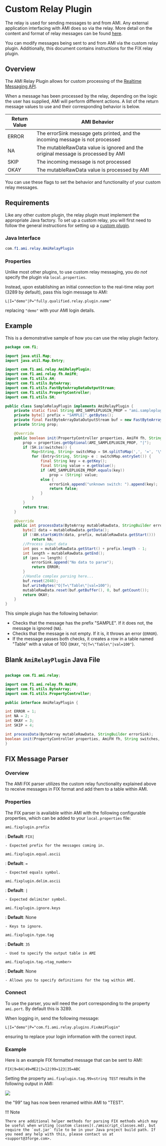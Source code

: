 # Custom Relay Plugin 

The relay is used for sending messages to and from AMI. Any external application interfacing with AMI does so via the relay. More detail on the content and format of relay messages can be found [here](../reference/ami_realtime_messages.md). 

You can modify messages being sent to and from AMI via the custom relay plugin. Additionally, this document contains instructions for the FIX relay plugin.

## Overview

The AMI Relay Plugin allows for custom processing of the [Realtime Messaging API](../reference/ami_realtime_messages.md). 

When a message has been processed by the relay, depending on the logic the user has supplied, AMI will perform different actions. A list of the return message values to use and their corresponding behavior is below.

| Return Value | AMI Behavior |
|--------------|--------------|
| ERROR | The errorSink message gets printed, and the incoming message is not processed |
| NA    | The mutableRawData value is ignored and the original message is processed by AMI |
| SKIP  | The incoming message is not processed |
| OKAY  | The mutableRawData value is processed by AMI | 

You can use these flags to set the behavior and functionality of your custom relay messages.

## Requirements

Like any other custom plugin, the relay plugin must implement the appropriate Java factory. To set up a custom relay, you will first need to follow the general instructions for setting up a [custom plugin](./index.md/#custom-plugin). 

### Java Interface 

```java
com.f1.ami.relay.AmiRelayPlugin
```

### Properties 

Unlike most other plugins, to use custom relay messaging, you do *not* specify the plugin via `local.properties`. 

Instead, upon establishing an initial connection to the real-time relay port (3289 by default), pass this login message to AMI:

```
L|I="demo"|P="fully.qualified.relay.plugin.name"
```

replacing `"demo"` with your AMI login details.

## Example

This is a demonstrative sample of how you can use the relay plugin factory.

``` java
package com.f1;

import java.util.Map;
import java.util.Map.Entry;

import com.f1.ami.relay.AmiRelayPlugin;
import com.f1.ami.relay.fh.AmiFH;
import com.f1.utils.AH;
import com.f1.utils.ByteArray;
import com.f1.utils.FastByteArrayDataOutputStream;
import com.f1.utils.PropertyController;
import com.f1.utils.SH;

public class SampleRelayPlugin implements AmiRelayPlugin {
	private static final String AMI_SAMPLEPLUGIN_PROP = "ami.sampleplugin.prop";
	private byte[] prefix = "SAMPLE|".getBytes();
	private final FastByteArrayDataOutputStream buf = new FastByteArrayDataOutputStream();
	private String prop;

	@Override
	public boolean init(PropertyController properties, AmiFH fh, String switches, StringBuilder errorSink) {
		prop = properties.getOptional(AMI_SAMPLEPLUGIN_PROP, "|");
		if (SH.is(switches)) {
			Map<String, String> switchMap = SH.splitToMap(',', '=', '\\', switches);
			for (Entry<String, String> e : switchMap.entrySet()) {
				final String key = e.getKey();
				final String value = e.getValue();
				if (AMI_SAMPLEPLUGIN_PROP.equals(key))
					prop = (String) value;
				else {
					errorSink.append("unknown switch: ").append(key);
					return false;
				}
			}
		}
		return true;
	}
	
	@Override
	public int processData(ByteArray mutableRawData, StringBuilder errorSink) {
		byte[] data = mutableRawData.getData();
		if (!AH.startsWith(data, prefix, mutableRawData.getStart())) 
			return NA;
		//Process input data
		int pos = mutableRawData.getStart() + prefix.length - 1;
		int length = mutableRawData.getEnd();
		if (pos >= length) {
			errorSink.append("No data to parse");
			return ERROR;
		}
		//Handle complex parsing here...
		buf.reset(2048);
		buf.writeBytes("O|T=\"Table\"|val=100");
		mutableRawData.reset(buf.getBuffer(), 0, buf.getCount());
		return OKAY;
	}
}
```

This simple plugin has the following behavior:

-   Checks that the message has the prefix "SAMPLE". If it does not, the message is ignored (`NA`). 
-   Checks that the message is not empty. If it is, it throws an error (`ERROR`). 
-   If the message passes both checks, it creates a row in a table named "Table" with a value of 100 (`OKAY`, `"O|T=\"Table\"|val=100"`). 

## Blank `AmiRelayPlugin` Java File 

```java  

package com.f1.ami.relay;

import com.f1.ami.relay.fh.AmiFH;
import com.f1.utils.ByteArray;
import com.f1.utils.PropertyController;

public interface AmiRelayPlugin { 

int ERROR = 1;
int NA = 2;
int OKAY = 3;
int SKIP = 4;

int processData(ByteArray mutableRawData, StringBuilder errorSink);
boolean init(PropertyController properties, AmiFH fh, String switches, StringBuilder errorSink);
}
``` 

## FIX Message Parser

### Overview 

The AMI FIX parser utilizes the custom relay functionality explained above to receive messages in FIX format and add them to a table within AMI. 

### Properties

The FIX parser is available within AMI with the following configurable properties, which can be added to your `local.properties` file: 

```
ami.fixplugin.prefix
``` 
: 
    **Default**: `FIX|` 

    - Expected prefix for the messages coming in. 

```
ami.fixplugin.equal.ascii
``` 
: 
    **Default**: `=` 

    - Expected equals symbol. 


```
ami.fixplugin.delim.ascii
``` 
: 
    **Default**: `|` 

    - Expected delimiter symbol. 


```
ami.fixplugin.ignore.keys
``` 
: 
    **Default**: None 

    - Keys to ignore. 

```
ami.fixplugin.type.tag 
``` 
: 
    **Default**: `35` 
    
    - Used to specify the output table in AMI 

```
ami.fixplugin.tag.<tag_number>
``` 
: 
    **Default**: None 

    - Allows you to specify definitions for the tag within AMI.  

### Connect

To use the parser, you will need the port corresponding to the property `ami.port`. By default this is 3289. 

When logging in, send the following message: 

```
L|I="demo"|P="com.f1.ami.relay.plugins.FixAmiPlugin"
``` 

ensuring to replace your login information with the correct input. 

### Example

Here is an example FIX formatted message that can be sent to AMI: 

```
FIX|9=84|49=ME2|3=12|99=123|35=ABC
```

Setting the property `ami.fixplugin.tag.99=string TEST` results in the following output in AMI:

![](./images/fix_plugin.png)

the "99" tag has now been renamed within AMI to "TEST".


!!! Note 

    There are additional helper methods for parsing FIX methods which may be useful when writing [custom classes](./amiscript_classes.md), but require the `out.jar` file to be in your Java project build path. If you need any help with this, please contact us at <support@3forge.com>.